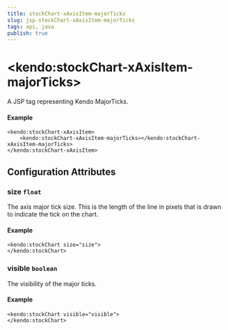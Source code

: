 ```yaml
---
title: stockChart-xAxisItem-majorTicks
slug: jsp-stockChart-xAxisItem-majorTicks
tags: api, java
publish: true
---
```


# \<kendo:stockChart-xAxisItem-majorTicks\>
A JSP tag representing Kendo MajorTicks.

#### Example
    <kendo:stockChart-xAxisItem>
        <kendo:stockChart-xAxisItem-majorTicks></kendo:stockChart-xAxisItem-majorTicks>
    </kendo:stockChart-xAxisItem>


## Configuration Attributes


### size `float`

The axis major tick size. This is the length of the line in pixels that is drawn to indicate the tick on the chart.

#### Example
    <kendo:stockChart size="size">
    </kendo:stockChart>



### visible `boolean`

The visibility of the major ticks.

#### Example
    <kendo:stockChart visible="visible">
    </kendo:stockChart>


